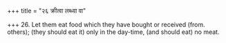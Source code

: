 +++
title = "२६ क्रीत्वा लब्ध्वा वा"

+++
26. Let them eat food which they have bought or received (from. others); (they should eat it) only in the day-time, (and should eat) no meat.
